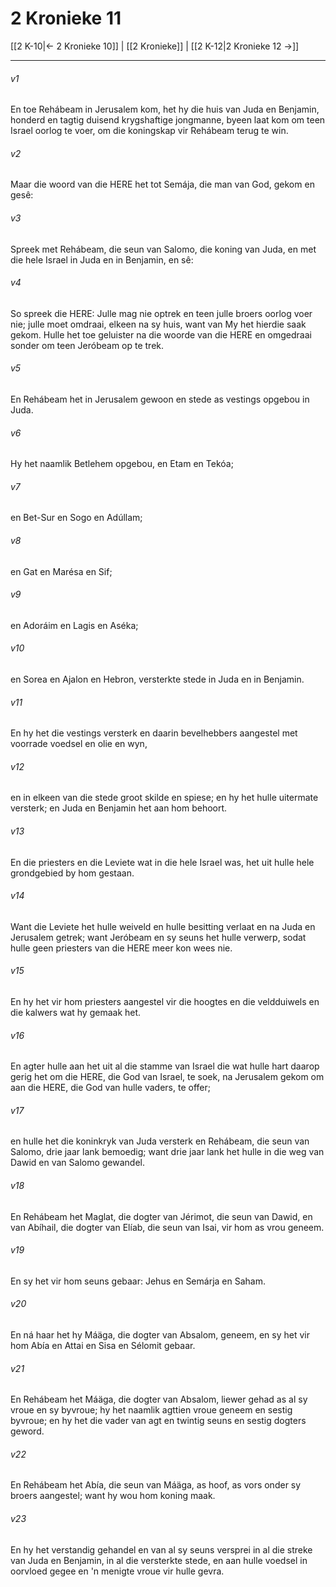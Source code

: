 # 2 Kronieke 11

[[2 K-10|← 2 Kronieke 10]] | [[2 Kronieke]] | [[2 K-12|2 Kronieke 12 →]]
***

###### v1
En toe Rehábeam in Jerusalem kom, het hy die huis van Juda en Benjamin, honderd en tagtig duisend krygshaftige jongmanne, byeen laat kom om teen Israel oorlog te voer, om die koningskap vir Rehábeam terug te win. 
###### v2
Maar die woord van die HERE het tot Semája, die man van God, gekom en gesê: 
###### v3
Spreek met Rehábeam, die seun van Salomo, die koning van Juda, en met die hele Israel in Juda en in Benjamin, en sê: 
###### v4
So spreek die HERE: Julle mag nie optrek en teen julle broers oorlog voer nie; julle moet omdraai, elkeen na sy huis, want van My het hierdie saak gekom. Hulle het toe geluister na die woorde van die HERE en omgedraai sonder om teen Jeróbeam op te trek. 
###### v5
En Rehábeam het in Jerusalem gewoon en stede as vestings opgebou in Juda. 
###### v6
Hy het naamlik Betlehem opgebou, en Etam en Tekóa; 
###### v7
en Bet-Sur en Sogo en Adúllam; 
###### v8
en Gat en Marésa en Sif; 
###### v9
en Adoráim en Lagis en Aséka; 
###### v10
en Sorea en Ajalon en Hebron, versterkte stede in Juda en in Benjamin. 
###### v11
En hy het die vestings versterk en daarin bevelhebbers aangestel met voorrade voedsel en olie en wyn, 
###### v12
en in elkeen van die stede groot skilde en spiese; en hy het hulle uitermate versterk; en Juda en Benjamin het aan hom behoort. 
###### v13
En die priesters en die Leviete wat in die hele Israel was, het uit hulle hele grondgebied by hom gestaan. 
###### v14
Want die Leviete het hulle weiveld en hulle besitting verlaat en na Juda en Jerusalem getrek; want Jeróbeam en sy seuns het hulle verwerp, sodat hulle geen priesters van die HERE meer kon wees nie. 
###### v15
En hy het vir hom priesters aangestel vir die hoogtes en die veldduiwels en die kalwers wat hy gemaak het. 
###### v16
En agter hulle aan het uit al die stamme van Israel die wat hulle hart daarop gerig het om die HERE, die God van Israel, te soek, na Jerusalem gekom om aan die HERE, die God van hulle vaders, te offer; 
###### v17
en hulle het die koninkryk van Juda versterk en Rehábeam, die seun van Salomo, drie jaar lank bemoedig; want drie jaar lank het hulle in die weg van Dawid en van Salomo gewandel. 
###### v18
En Rehábeam het Maglat, die dogter van Jérimot, die seun van Dawid, en van Abíhail, die dogter van Elíab, die seun van Isai, vir hom as vrou geneem. 
###### v19
En sy het vir hom seuns gebaar: Jehus en Semárja en Saham. 
###### v20
En ná haar het hy Máäga, die dogter van Absalom, geneem, en sy het vir hom Abía en Attai en Sisa en Sélomit gebaar. 
###### v21
En Rehábeam het Máäga, die dogter van Absalom, liewer gehad as al sy vroue en sy byvroue; hy het naamlik agttien vroue geneem en sestig byvroue; en hy het die vader van agt en twintig seuns en sestig dogters geword. 
###### v22
En Rehábeam het Abía, die seun van Máäga, as hoof, as vors onder sy broers aangestel; want hy wou hom koning maak. 
###### v23
En hy het verstandig gehandel en van al sy seuns versprei in al die streke van Juda en Benjamin, in al die versterkte stede, en aan hulle voedsel in oorvloed gegee en 'n menigte vroue vir hulle gevra. 
